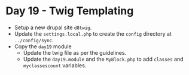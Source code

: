 # Day 19 - Twig Templating

- Setup a new drupal site `d8twig`.
- Update the `settings.local.php` to create the `config` directory at `../config/sync`.
- Copy the `day19` module
  - Update the twig file as per the guidelines.
  - Update the `day19.module` and the `MyBlock.php` to add `classes` and
    `myclassescount` variables.

